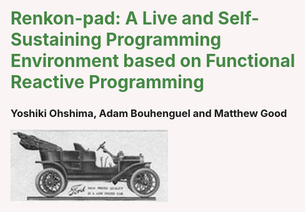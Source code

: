 # Renkon-pad: A Live and Self-Sustaining Programming Environment based on Functional Reactive Programming
### Yoshiki Ohshima, Adam Bouhenguel and Matthew Good

<img style="width: 50%" src="./tinlizzie.jpeg"/>

<style>
html {
   background-color: #FAF4F4
}

#renkon {
  padding: 24px
}

.pagebreak {
   height: 100vh
}

h1 {
  color: #484;
}

h2 {
  padding-top: 24px;
  color: #484;
}

code {
    font-size: 24px;
    color: #448;
}

ul {
    font-size: 24px;
}

img {
  width: 80%;
}
</style>

<div class="pagebreak"></div>

## Motivation

- A local AI project called **Project Substrate**.
- Create a programming environment that can be improved by humans and AI models.
- Clear a bad rap around FRP by showing that it can support a dynamically modifiable self-sustained environment.

<div class="pagebreak"></div>

## Renkon: An FRP Language

- Borrow syntax from JavaScript.
- Free variables become dependencies for a <b>node</b> in the reactive network.
- Separation between behaviors on the continuous time domain and events on the discrete domain: A very good thing!
- A sound foundation to build a data-flow based programming environment.

<div class="pagebreak"></div>

## Renkon: A Simple Example

``` JavaScript
const hundred = new Promise(
    (resolve) => setTimeout(() => resolve(100), 500));
const timer1 = Events.timer(1000);
console.log(hundred + timer1);
```

<div class="pagebreak"></div>

## Renkon: DOM Manipulation

``` JavaScript
const timer = Events.timer(1000);
const _adder = ((timer) => {
  const button = document.createElement("button");
  button.textContent = timer;
  document.body.appendChild(button);
})(timer);
```

<div class="pagebreak"></div>

## Renkon: Preact Virtual DOM

``` JavaScript
const {h, render} = import("./preact.standalone.module.js");

const timer = Events.timer(1000);
const dom = h("button", {}, timer);
render(dom, document.body);
```

<div class="pagebreak"></div>

## Renkon: Combinators

### A familiar set of combinators: "or", "collect", etc.

<div class="pagebreak"></div>

## Renkon: Events.or()

```
const {html, render} = import("./preact.standalone.module.js");
const vdom = html`<div>
  <button id="up">up</button>
  <button id="down">down </button>
</div>`;
const myRender = ((vdom, dom) => {render(vdom, dom); return dom});

const realDom = myRender(vdom, document.body);

const up = Events.listener(
  realDom.querySelector("#up"),
  "click",
  evt => evt);
const down = Events.listener(
  realDom.querySelector("#down"),
  "click",
  evt => evt);
const upOrDown = Events.or(up, down);
console.log(upOrDown);
```

<div class="pagebreak"></div>

## Renkon: Behaviors.collect()

### analogical to the "fby" construct in some other synchronous languages.

```
const data = Behaviors.collect([],
  upOrDown, (prev, evt) => [...prev, evt.target.id]
);
console.log(data);
```

### select: multi-arm variation

```
const collection = Behaviors.select([],
  reset, (now, _reset) => [],
  timer, (now, timer) => [...now, timer]
);
```

<div class="pagebreak"></div>

## Renkon: Ways to break Cyclic Dependencies

### There are three ways to accommodate some kind of cyclic dependency

- (collect and select)
- Events.send() and Events.receiver()
- $-variable

<div class="pagebreak"></div>

## Events.send() and Events.receiver()

```
const {html, render} = import('./preact.standalone.module.js');

const reset = Events.receiver();
const timer = Events.timer(1000);
const collection = Behaviors.select([],
  reset, (_now, _reset) => [],
  timer, (now, timer) => [...now, timer]
);

const resetter = (evt) => Events.send(reset, "reset");
const buttonDOM = collection.map((n) =>
   html`<button onClick=${resetter}>${n}</button>`);
const buttonsHTML = html`<div>${buttonDOM}</div>`;
render(buttonsHTML, document.body);
```

<div class="pagebreak"></div>

## $-variable

```
const abortController = Behaviors.collect(
  new AbortController(),
  $responses,
  (prev, _resp) => {prev.abort(); return new AbortController();});

const response = fetch("http://localhost:8080/completion", {
    method: 'POST',
    body: JSON.stringify(completionRequest),
    signal: abortController.signal,
});

const responses = Behaviors.collect(
  [],
  response, (chunks, resp) => [...chunks, resp.value]);
```

<div class="pagebreak"></div>

## Renkon-pad: A self-sustaining programming environment

### An overlapping window to edit code and run it. 

- Text boxes and Runner iframes
- A number of Renkon node definitions in a text box
- Dataflow visualization

<div class="pagebreak"></div>

## Dependency Visualization

### Lines are purely informational.

<img style="width: 60%" src="dependency-1.png"/>

<div class="pagebreak"></div>

## Renkon-pad: Implementation

- Data Structure: windows, positions, windowTypes, titles, etc. Properties are composed in "side-ways"
- Initialization
- User Interaction: click buttons, pointer move, etc.
- Rendering
- Saving and Loading
- New Component
- Dataflow visualization
- CSS

<div class="pagebreak"></div>

## Renkon-pad: Data Structure (1)

### What is a good way to represent the array of windows?

<img src="data-1.png"/>

<div class="pagebreak"></div>

## Renkon-pad: Data Structure (2)

<img style="width: 25%" src="data-1.png"/>

<div style="margin-left: auto; margin-right:auto; border: 1px solid black; width: fit-content">
<code>
  <pre>
windows: [
   {id: “1”,
	position: {x: 100, y: 243, w: 325, h: 96},
	title: “test”,
	type: “code”,
	contents: EditorView
  }, {id: “2”,
	position: {x: 530, y: 330, w: 582, h: 320},
	title: “my runner”,
	type: “runner”,
	contents: iframe
  }
]
</pre>
</code>
</div>

<div class="pagebreak"></div>

## Renkon-pad: Data Structure (3)

<div style="margin-left: auto; margin-right:auto; border: 1px solid black; width: fit-content">
<code>
  <pre>
windows: [“1”, “2”]
positions: Map(
	“1” → {x: 100, y: 243, w: 325, h: 96},
	“2” → {x: 530, y: 330, w: 582, h: 320})
titles: Map(
	“1” → “test”,
	“2” → “my runner”)
windowTypes: Map(
	“1”→ “code”,
	“2” → “runner”)
windowContents: Map(
       “1” → EditorView,
       “2” → iframe)
</pre>
</code>
</div>

<img src="excel.png"/>

<div class="pagebreak"></div>

## Renkon-pad: User Interaction

### Allows direct handling of a DOM event and use it as an FRP update

```
const addCode = Events.listener(
    root.querySelector("#addCodeButton"),
    "click",
    () => "code");

const _padMove = Events.listener(
    root.querySelector("#pad"),
    "pointermove",
    moveCompute);

Events.listener(document.body, "gesturestart", preventDefaultSafari);

```

### wheel, multi touch and all that takes a lot of lines, and a listener function needs to be invoked directly

<div class="pagebreak"></div>

## Demo (1): Delayed event

<div class="pagebreak"></div>

## Demo (2): Blown up graph

<div class="pagebreak"></div>

## Demo (3): Self modification

<div class="pagebreak"></div>

## Demo (4): Rotating Windows

<div class="pagebreak"></div>

## Demo (5): Markdown Editor

<div class="pagebreak"></div>

## Demo (6): Rhythm Game

<div class="pagebreak"></div>

## Future Work:

- Better integration with lint by writing custome rules for Renkon.
- LLM integration

<div class="pagebreak"></div>

## おわりです。

<div class="pagebreak"></div>

## まじ終わり。
